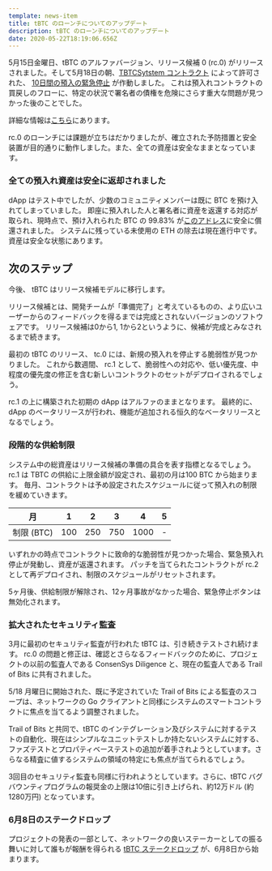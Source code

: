 ```yaml
---
template: news-item
title: tBTC のローンチについてのアップデート
description: tBTC のローンチについてのアップデート
date: 2020-05-22T18:19:06.656Z
---
```

5月15日金曜日、tBTC のアルファバージョン、リリース候補 0 (rc.0) がリリースされました。そして5月18日の朝、[TBTCSytstem コントラクト](http://etherscan.io/address/0x41A1b40c1280883eA14C6a71e23bb66b83B3fB59) によって許可された、 [10日間の預入の緊急停止](https://etherscan.io/tx/0xc5c08e982cfdd9d11b01c32bcb16b1597aa792c0bdf0f65d0a21386dd1edc846#eventlog) が作動しました。
これは預入れコントラクトの買戻しのフローに、特定の状況で署名者の債権を危険にさらす重大な問題が見つかった後のことでした。

詳細な情報は[こちら](https://tbtc.network/news/2020-05-21-details-of-the-tbtc-deposit-pause-on-may-18-2020/)にあります。

rc.0 のローンチには課題が立ちはだかりましたが、確立された予防措置と安全装置が目的通りに動作しました。また、全ての資産は安全なままとなっています。

### 全ての預入れ資産は安全に返却されました

dApp はテスト中でしたが、少数のコミュニティメンバーは既に BTC を預け入れてしまっていました。
即座に預入れした人と署名者に資産を返還する対応が取られ、現時点で、預け入れられた BTC の 99.83% が[このアドレス](https://etherscan.io/token/0x1bBE271d15Bb64dF0bc6CD28Df9Ff322F2eBD847?a=0xe52e028f0d8f2e7a9d78e48199234b1231774e6a)に安全に償還されました。
システムに残っている未使用の ETH の除去は現在進行中です。資産は安全な状態にあります。

## **次のステップ**

今後、 tBTC はリリース候補モデルに移行します。

リリース候補とは、開発チームが「準備完了」と考えているものの、より広いユーザーからのフィードバックを得るまでは完成とされないバージョンのソフトウェアです。
リリース候補は0から1, 1から2というように、候補が完成とみなされるまで続きます。

最初の tBTC のリリース、 tc.0 には、新規の預入れを停止する脆弱性が見つかりました。
これから数週間、 rc.1 として、脆弱性への対応や、低い優先度、中程度の優先度の修正を含む新しいコントラクトのセットがデプロイされるでしょう。

rc.1 の上に構築された初期の dApp はアルファのままとなります。
最終的に、dApp のベータリリースが行われ、機能が追加される恒久的なベータリリースとなるでしょう。

### 段階的な供給制限

システム中の総資産はリリース候補の準備の具合を表す指標となるでしょう。
rc.1 は TBTC の供給に上限金額が設定され、最初の月は100 BTC から始まります。
毎月、コントラクトは予め設定されたスケジュールに従って預入れの制限を緩めていきます。

| 月     | 1   | 2   | 3   | 4    | 5   |
| --------- | --- | --- | --- | ---- | --- |
| 制限 (BTC) | 100 | 250 | 750 | 1000 | \-  |

いずれかの時点でコントラクトに致命的な脆弱性が見つかった場合、緊急預入れ停止が発動し、資産が返還されます。
パッチを当てられたコントラクトが rc.2 として再デプロイされ、制限のスケジュールがリセットされます。

5ヶ月後、供給制限が解除され、12ヶ月事故がなかった場合、緊急停止ボタンは無効化されます。

### 拡大されたセキュリティ監査

3月に最初のセキュリティ監査が行われた tBTC は、引き続きテストされ続けます。
rc.0 の問題と修正は、確認とさらなるフィードバックのために、プロジェクトの以前の監査人である ConsenSys Diligence と、現在の監査人である Trail of Bits に共有されました。

5/18 月曜日に開始された、既に予定されていた Trail of Bits による監査のスコープは、ネットワークの Go クライアントと同様にシステムのスマートコントラクトに焦点を当てるよう調整されました。

Trail of Bits と共同で、tBTC のインテグレーション及びシステムに対するテストの自動化、現在はシンプルなユニットテストしか持たないシステムに対する、ファズテストとプロパティベーステストの追加が着手されようとしています。さらなる精査に値するシステムの領域の特定にも焦点が当てられるでしょう。

3回目のセキュリティ監査も同様に行われようとしています。さらに、tBTC バグバウンティプログラムの報奨金の上限は10倍に引き上げられ、約12万ドル (約1280万円) となっています。

### 6月8日のステークドロップ

プロジェクトの発表の一部として、ネットワークの良いステーカーとしての振る舞いに対して誰もが報酬を得られる [tBTC ステークドロップ](https://www.crowdcast.io/e/keep-stakedrop---live/register) が、6月8日から始まります。
